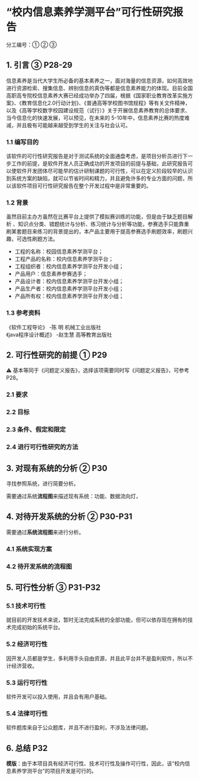 # “校内信息素养学测平台”可行性研究报告

分工编号：① ② ③

## 1. 引言 ③ P28-29
信息素养是当代大学生所必备的基本素养之一，面对海量的信息资源，如何高效地进行资源检索、搜集信息、辨别信息的真伪等都是信息素养能力的体现。目前全国高职高专院校信息素养大赛已经成功举办了四届，根据《国家职业教育改革实施方案》、《教育信息化2.0行动计划》、《普通高等学校图书馆规程》等有关文件精神，以及《高等学校数字校园建设规范（试行）》关于开展信息素养教育的总体要求、当今信息化的快速发展，可以预见，在未来的 5-10年中，信息素养比赛的热度难减，并且极有可能越来越受到学生的关注与社会认可。

### 1.1 编写目的
该软件的可行性研究报告是对于测试系统的全面通盘考虑，是项目分析员进行下一步工作的前提，是软件开发人员正确成功的开发项目的前提与基础，此研究报告可以使软件开发团体尽可能早的估计研制课题的可行性，可以在定义阶段较早的认识到系统方案的缺陷，就可以节省时间和精力，并且避免许多的专业方面的问题，所以该软件项目可行性研究报告在整个开发过程中是非常重要的。
### 1.2 背景
虽然目前主办方虽然在比赛平台上提供了模拟赛训练的功能，但是由于缺乏题目解析 、知识点分类、错题统计与分析、练习统计与分析等功能，参赛选手只能靠重刷某套题目来练习的背景提出的，本产品主要用于提高参赛选手刷题效率，刷题兴趣，可选性刷题方法。

* 工程的名称：校园信息素养学测平台；
* 工程产品的名称：校内信息素养学测平台；
* 工程组织者：校内信息素养学测平台开发小组；
* 产品用户：信息素养参赛选手；
* 产品设计者：校内信息素养学测平台开发小组；
* 产品生产者：校内信息素养学测平台开发小组；
* 产品所有权：校内信息素养学测平台开发小组；


### 1.3 参考资料
《软件工程导论》 -陈 明 机械工业出版社<br>
《java程序设计概述》 -赵生慧 高等教育出版社

## 2. 可行性研究的前提 ① P29

⚠️ 基本等同于《问题定义报告》，选择该项需要同时写《问题定义报告》，可参考 P28。

### 2.1 要求

### 2.2 目标

### 2.3 条件、假定和限定

### 2.4 进行可行性研究的方法

## 3. 对现有系统的分析 ② P30

寻找参照系统，进行简要分析。

需要通过系统**流程图**来描述现有系统：功能、数据流向灯，

## 4. 对待开发系统的分析 ② P30-P31

需要通过**系统流程图**来进行分析。

### 4.1 系统实现方案

### 4.2 待开发系统的流程图

## 5. 可行性分析 ③ P31-P32

### 5.1 技术可行性
就目前的开发技术来说，暂时无法完成系统的全部功能，但可以依存现在拥有的技术完成初始的系统平台。

### 5.2 经济可行性
因开发人员都是学生，多利用手头自由资源，并且此平台并不是盈利软件，所以不计经济营收。
### 5.3 运行可行性
软件开发可以投入使用，并且会有用户基础。
### 5.4 法律可行性
软件题库来自于公众题库，并且不进行盈利，不涉及法律问题。
## 6. 总结 P32

**模版**：由于本项目具有经济可行性、技术可行性及操作可行性，因此，该“校内信息素养学测平台”的项目开发是可行的。
